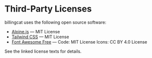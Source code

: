 # Third-Party Licenses

billingcat uses the following open source software:

- [Alpine.js](https://alpinejs.dev/) — MIT License
- [Tailwind CSS](https://tailwindcss.com/) — MIT License
- [Font Awesome Free](https://fontawesome.com/) —
  Code: MIT License
  Icons: CC BY 4.0 License

See the linked license texts for details.

